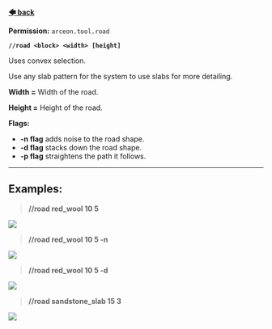 **[🡄 back](https://github.com/Brennian/Arceon-1.14/wiki)**

**Permission:** `arceon.tool.road`

**`//road <block> <width> [height]`**

Uses convex selection.

Use any slab pattern for the system to use slabs for more detailing.

**Width =** Width of the road.

**Height =** Height of the road.

**Flags:**

* **-n flag** adds noise to the road shape.
* **-d flag** stacks down the road shape.
* **-p flag** straightens the path it follows.

***

## **Examples:**

> **//road red_wool 10 5**

![](https://i.imgur.com/mAYGx4H.png)

> **//road red_wool 10 5 -n**

![](https://i.imgur.com/YKIw3uk.png)

> **//road red_wool 10 5 -d**

![](https://i.imgur.com/H62x09Y.png)

> **//road sandstone_slab 15 3**

![](https://i.imgur.com/N8m4yJP.png)
